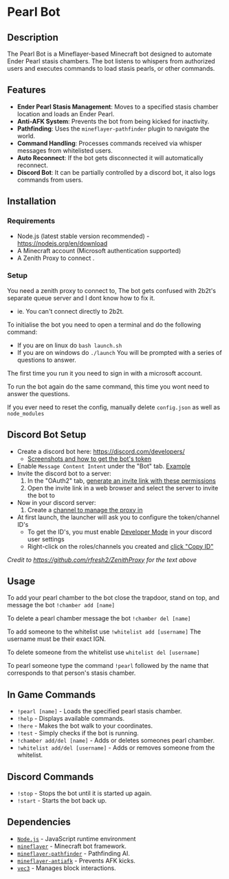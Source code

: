 # Pearl Bot

## Description
The Pearl Bot is a Mineflayer-based Minecraft bot designed to automate Ender Pearl stasis chambers. The bot listens to whispers from authorized users and executes commands to load stasis pearls, or other commands.

## Features
- **Ender Pearl Stasis Management**: Moves to a specified stasis chamber location and loads an Ender Pearl.
- **Anti-AFK System**: Prevents the bot from being kicked for inactivity.
- **Pathfinding**: Uses the `mineflayer-pathfinder` plugin to navigate the world.
- **Command Handling**: Processes commands received via whisper messages from whitelisted users.
- **Auto Reconnect**: If the bot gets disconnected it will automatically reconnect.
- **Discord Bot**: It can be partially controlled by a discord bot, it also logs commands from users.

## Installation
### Requirements
- Node.js (latest stable version recommended) - https://nodejs.org/en/download
- A Minecraft account (Microsoft authentication supported)
- A Zenith Proxy to connect .

### Setup
You need a zenith proxy to connect to, The bot gets confused with 2b2t's separate queue server and I dont know how to fix it.
- ie. You can't connect directly to 2b2t.

To initialise the bot you need to open a terminal and do the following command:
- If you are on linux do `bash launch.sh`
- If you are on windows do `./launch`
You will be prompted with a series of questions to answer.

The first time you run it you need to sign in with a microsoft account.

To run the bot again do the same command, this time you wont need to answer the questions.

If you ever need to reset the config, manually delete `config.json` as well as `node_modules`

## Discord Bot Setup
* Create a discord bot here: https://discord.com/developers/
  * [Screenshots and how to get the bot's token](https://discordpy.readthedocs.io/en/stable/discord.html)
* Enable `Message Content Intent` under the "Bot" tab. [Example](https://i.imgur.com/iznLeDV.png)
* Invite the discord bot to a server:
  1. In the "OAuth2" tab, [generate an invite link with these permissions](https://imgur.com/rSn10ZN)
  2. Open the invite link in a web browser and select the server to invite the bot to
* Now in your discord server:
  1. Create a [channel to manage the proxy in](https://i.imgur.com/DVeJBpo.png)
* At first launch, the launcher will ask you to configure the token/channel ID's
  * To get the ID's, you must enable [Developer Mode](https://i.imgur.com/qujvmiC.png) in your discord user settings
  * Right-click on the roles/channels you created and [click "Copy ID"](https://i.imgur.com/RDm3Gso.png)

*Credit to https://github.com/rfresh2/ZenithProxy for the text above*

## Usage
To add your pearl chamber to the bot close the trapdoor, stand on top, and message the bot `!chamber add [name]`

To delete a pearl chamber message the bot `!chamber del [name]`

To add someone to the whitelist use `!whitelist add [username]` The username must be their exact IGN.

To delete someone from the whitelist use `whitelist del [username]`

To pearl someone type the command `!pearl` followed by the name that corresponds to that person's stasis chamber.

## In Game Commands
- `!pearl [name]` - Loads the specified pearl stasis chamber.
- `!help` - Displays available commands.
- `!here` - Makes the bot walk to your coordinates.
- `!test` - Simply checks if the bot is running.
- `!chamber add/del [name]` - Adds or deletes someones pearl chamber.
- `!whitelist add/del [username]` - Adds or removes someone from the whitelist.

## Discord Commands
- `!stop` - Stops the bot until it is started up again.
- `!start` - Starts the bot back up.

## Dependencies
- [`Node.js`](https://nodejs.org/en) - JavaScript runtime environment
- [`mineflayer`](https://github.com/PrismarineJS/mineflayer) - Minecraft bot framework.
- [`mineflayer-pathfinder`](https://github.com/PrismarineJS/mineflayer-pathfinder) - Pathfinding AI.
- [`mineflayer-antiafk`](https://github.com/etiaro/mineflayer-antiafk) - Prevents AFK kicks.
- [`vec3`](https://github.com/PrismarineJS/node-vec3) - Manages block interactions.
